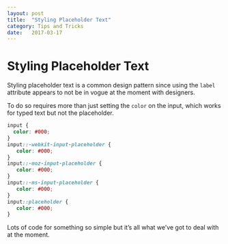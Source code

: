 ```yaml
---
layout: post
title:  "Styling Placeholder Text"
category: Tips and Tricks
date:   2017-03-17
---
```


# Styling Placeholder Text

Styling placeholder text is a common design pattern since using the `label` attribute appears to not be in vogue at the moment with designers.

To do so requires more than just setting the `color` on the input, which works for typed text but not the placeholder.

```css
input {
  color: #000;
}
input::-webkit-input-placeholder {
   color: #000;
}
input::-moz-input-placeholder {
   color: #000;
}
input::-ms-input-placeholder {
   color: #000;
}
input::placeholder {
   color: #000;
}
```

Lots of code for something so simple but it’s all what we’ve got to deal with at the moment.
